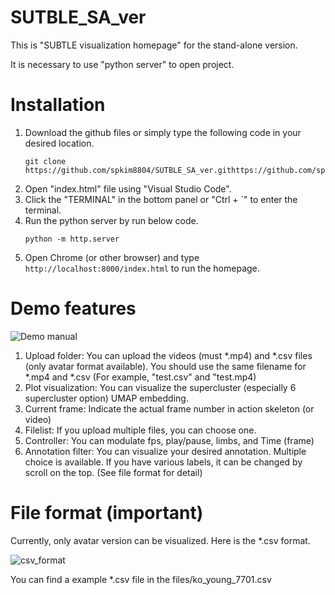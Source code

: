 # SUTBLE_SA_ver
This is "SUBTLE visualization homepage" for the stand-alone version.
 
It is necessary to use "python server" to open project.

# Installation
1. Download the github files or simply type the following code in your desired location.
   `````
   git clone https://github.com/spkim8804/SUTBLE_SA_ver.githttps://github.com/spkim8804/SUTBLE_SA_ver/blob/master/README.md
2. Open "index.html" file using "Visual Studio Code".
3. Click the "TERMINAL" in the bottom panel or "Ctrl + `" to enter the terminal.
4. Run the python server by run below code.
   `````
   python -m http.server
5. Open Chrome (or other browser) and type `http://localhost:8000/index.html` to run the homepage.


# Demo features
![Demo manual](https://github.com/spkim8804/SUTBLE_SA_ver/blob/master/files/photo/demo_manual.png)
1. Upload folder: You can upload the videos (must *.mp4) and *.csv files (only avatar format available). You should use the same filename for *.mp4 and *.csv
   (For example, "test.csv" and "test.mp4)
2. Plot visualization: You can visualize the supercluster (especially 6 supercluster option) UMAP embedding.
3. Current frame: Indicate the actual frame number in action skeleton (or video)
4. Filelist: If you upload multiple files, you can choose one.
5. Controller: You can modulate fps, play/pause, limbs, and Time (frame)
6. Annotation filter: You can visualize your desired annotation. Multiple choice is available. If you have various labels, it can be changed by scroll on the top.
   (See file format for detail)


# File format (important)
Currently, only avatar version can be visualized. Here is the *.csv format.

![csv_format](https://github.com/spkim8804/SUTBLE_SA_ver/blob/master/files/photo/csv_format.png)

You can find a example *.csv file in the files/ko_young_7701.csv
